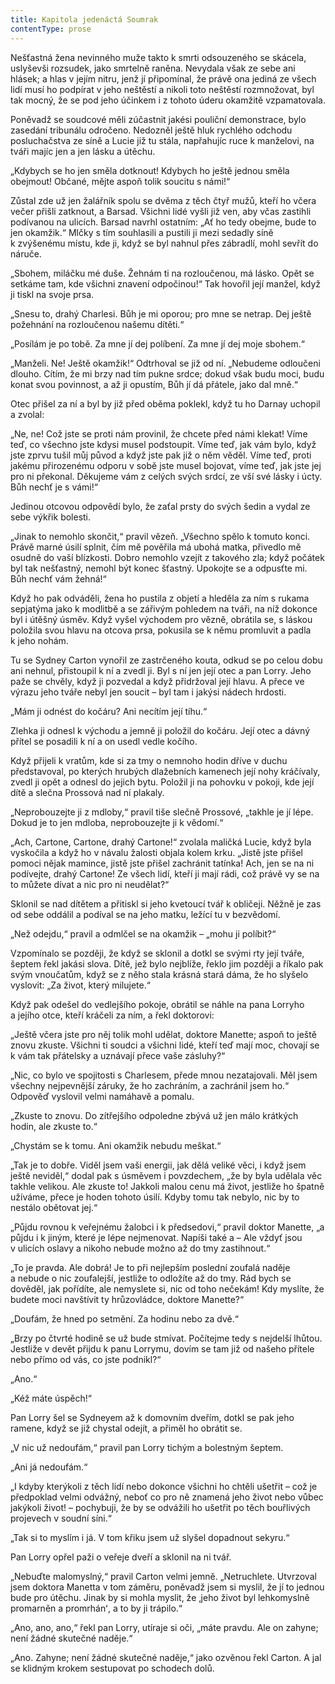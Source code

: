 ```yaml
---
title: Kapitola jedenáctá Soumrak
contentType: prose
---
```


  

Nešťastná žena nevinného muže takto k smrti odsouzeného se skácela, uslyševši rozsudek, jako smrtelně raněna. Nevydala však ze sebe ani hlásek; a hlas v jejím nitru, jenž jí připomínal, že právě ona jediná ze všech lidí musí ho podpírat v jeho neštěstí a nikoli toto neštěstí rozmnožovat, byl tak mocný, že se pod jeho účinkem i z tohoto úderu okamžitě vzpamatovala.

Poněvadž se soudcové měli zúčastnit jakési pouliční demonstrace, bylo zasedání tribunálu odročeno. Nedozněl ještě hluk rychlého odchodu posluchačstva ze síně a Lucie již tu stála, napřahujíc ruce k manželovi, na tváři majíc jen a jen lásku a útěchu.

„Kdybych se ho jen směla dotknout! Kdybych ho ještě jednou směla obejmout! Občané, mějte aspoň tolik soucitu s námi!“

Zůstal zde už jen žalářník spolu se dvěma z těch čtyř mužů, kteří ho včera večer přišli zatknout, a Barsad. Všichni lidé vyšli již ven, aby včas zastihli podívanou na ulicích. Barsad navrhl ostatním: „Ať ho tedy obejme, bude to jen okamžik.“ Mlčky s tím souhlasili a pustili ji mezi sedadly síně k zvýšenému místu, kde ji, když se byl nahnul přes zábradlí, mohl sevřít do náruče.

„Sbohem, miláčku mé duše. Žehnám ti na rozloučenou, má lásko. Opět se setkáme tam, kde všichni znavení odpočinou!“ Tak hovořil její manžel, když ji tiskl na svoje prsa.

„Snesu to, drahý Charlesi. Bůh je mi oporou; pro mne se netrap. Dej ještě požehnání na rozloučenou našemu dítěti.“

„Posílám je po tobě. Za mne jí dej políbení. Za mne jí dej moje sbohem.“

„Manželi. Ne! Ještě okamžik!“ Odtrhoval se již od ní. „Nebudeme odloučeni dlouho. Cítím, že mi brzy nad tím pukne srdce; dokud však budu moci, budu konat svou povinnost, a až ji opustím, Bůh jí dá přátele, jako dal mně.“

Otec přišel za ní a byl by již před oběma poklekl, když tu ho Darnay uchopil a zvolal:

„Ne, ne! Což jste se proti nám provinil, že chcete před námi klekat! Víme teď, co všechno jste kdysi musel podstoupit. Víme teď, jak vám bylo, když jste zprvu tušil můj původ a když jste pak již o něm věděl. Víme teď, proti jakému přirozenému odporu v sobě jste musel bojovat, víme teď, jak jste jej pro ni překonal. Děkujeme vám z celých svých srdcí, ze vší své lásky i úcty. Bůh nechť je s vámi!“

Jedinou otcovou odpovědí bylo, že zaťal prsty do svých šedin a vydal ze sebe výkřik bolesti.

„Jinak to nemohlo skončit,“ pravil vězeň. „Všechno spělo k tomuto konci. Právě marné úsilí splnit, čím mě pověřila má ubohá matka, přivedlo mě osudně do vaší blízkosti. Dobro nemohlo vzejít z takového zla; když počátek byl tak nešťastný, nemohl být konec šťastný. Upokojte se a odpusťte mi. Bůh nechť vám žehná!“

Když ho pak odváděli, žena ho pustila z objetí a hleděla za ním s rukama sepjatýma jako k modlitbě a se zářivým pohledem na tváři, na níž dokonce byl i útěšný úsměv. Když vyšel východem pro vězně, obrátila se, s láskou položila svou hlavu na otcova prsa, pokusila se k němu promluvit a padla k jeho nohám.

Tu se Sydney Carton vynořil ze zastrčeného kouta, odkud se po celou dobu ani nehnul, přistoupil k ní a zvedl ji. Byl s ní jen její otec a pan Lorry. Jeho paže se chvěly, když ji pozvedal a když přidržoval její hlavu. A přece ve výrazu jeho tváře nebyl jen soucit – byl tam i jakýsi nádech hrdosti.

„Mám ji odnést do kočáru? Ani necítím její tíhu.“

Zlehka ji odnesl k východu a jemně ji položil do kočáru. Její otec a dávný přítel se posadili k ní a on usedl vedle kočího.

Když přijeli k vratům, kde si za tmy o nemnoho hodin dříve v duchu představoval, po kterých hrubých dlažebních kamenech její nohy kráčívaly, zvedl ji opět a odnesl do jejich bytu. Položil ji na pohovku v pokoji, kde její dítě a slečna Prossová nad ní plakaly.

„Neprobouzejte ji z mdloby,“ pravil tiše slečně Prossové, „takhle je jí lépe. Dokud je to jen mdloba, neprobouzejte ji k vědomí.“

„Ach, Cartone, Cartone, drahý Cartone!“ zvolala maličká Lucie, když byla vyskočila a když ho v návalu žalosti objala kolem krku. „Jistě jste přišel pomoci nějak mamince, jistě jste přišel zachránit tatínka! Ach, jen se na ni podívejte, drahý Cartone! Ze všech lidí, kteří ji mají rádi, což právě vy se na to můžete dívat a nic pro ni neudělat?“

Sklonil se nad dítětem a přitiskl si jeho kvetoucí tvář k obličeji. Něžně je zas od sebe oddálil a podíval se na jeho matku, ležící tu v bezvědomí.

„Než odejdu,“ pravil a odmlčel se na okamžik – „mohu ji políbit?“

Vzpomínalo se později, že když se sklonil a dotkl se svými rty její tváře, šeptem řekl jakási slova. Dítě, jež bylo nejblíže, řeklo jim později a říkalo pak svým vnoučatům, když se z něho stala krásná stará dáma, že ho slyšelo vyslovit: „Za život, který milujete.“

Když pak odešel do vedlejšího pokoje, obrátil se náhle na pana Lorryho a jejího otce, kteří kráčeli za ním, a řekl doktorovi:

„Ještě včera jste pro něj tolik mohl udělat, doktore Manette; aspoň to ještě znovu zkuste. Všichni ti soudci a všichni lidé, kteří teď mají moc, chovají se k vám tak přátelsky a uznávají přece vaše zásluhy?“

„Nic, co bylo ve spojitosti s Charlesem, přede mnou nezatajovali. Měl jsem všechny nejpevnější záruky, že ho zachráním, a zachránil jsem ho.“ Odpověď vyslovil velmi namáhavě a pomalu.

„Zkuste to znovu. Do zítřejšího odpoledne zbývá už jen málo krátkých hodin, ale zkuste to.“

„Chystám se k tomu. Ani okamžik nebudu meškat.“

„Tak je to dobře. Viděl jsem vaši energii, jak dělá veliké věci, i když jsem ještě neviděl,“ dodal pak s úsměvem i povzdechem, „že by byla udělala věc takhle velikou. Ale zkuste to! Jakkoli malou cenu má život, jestliže ho špatně užíváme, přece je hoden tohoto úsilí. Kdyby tomu tak nebylo, nic by to nestálo obětovat jej.“

„Půjdu rovnou k veřejnému žalobci i k předsedovi,“ pravil doktor Manette, „a půjdu i k jiným, které je lépe nejmenovat. Napíši také a – Ale vždyť jsou v ulicích oslavy a nikoho nebude možno až do tmy zastihnout.“

„To je pravda. Ale dobrá! Je to při nejlepším poslední zoufalá naděje a nebude o nic zoufalejší, jestliže to odložíte až do tmy. Rád bych se dověděl, jak pořídíte, ale nemyslete si, nic od toho nečekám! Kdy myslíte, že budete moci navštívit ty hrůzovládce, doktore Manette?“

„Doufám, že hned po setmění. Za hodinu nebo za dvě.“

„Brzy po čtvrté hodině se už bude stmívat. Počítejme tedy s nejdelší lhůtou. Jestliže v devět přijdu k panu Lorrymu, dovím se tam již od našeho přítele nebo přímo od vás, co jste podnikl?“

„Ano.“

„Kéž máte úspěch!“

Pan Lorry šel se Sydneyem až k domovním dveřím, dotkl se pak jeho ramene, když se již chystal odejít, a přiměl ho obrátit se.

„V nic už nedoufám,“ pravil pan Lorry tichým a bolestným šeptem.

„Ani já nedoufám.“

„I kdyby kterýkoli z těch lidí nebo dokonce všichni ho chtěli ušetřit – což je předpoklad velmi odvážný, neboť co pro ně znamená jeho život nebo vůbec jakýkoli život! – pochybuji, že by se odvážili ho ušetřit po těch bouřlivých projevech v soudní síni.“

„Tak si to myslím i já. V tom křiku jsem už slyšel dopadnout sekyru.“

Pan Lorry opřel paži o veřeje dveří a sklonil na ni tvář.

„Nebuďte malomyslný,“ pravil Carton velmi jemně. „Netruchlete. Utvrzoval jsem doktora Manetta v tom záměru, poněvadž jsem si myslil, že jí to jednou bude pro útěchu. Jinak by si mohla myslit, že ‚jeho život byl lehkomyslně promarněn a promrhánʻ, a to by ji trápilo.“

„Ano, ano, ano,“ řekl pan Lorry, utíraje si oči, „máte pravdu. Ale on zahyne; není žádné skutečné naděje.“

„Ano. Zahyne; není žádné skutečné naděje,“ jako ozvěnou řekl Carton. A jal se klidným krokem sestupovat po schodech dolů.
